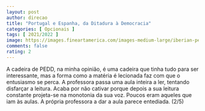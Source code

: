 ```yaml
---
layout: post
author: direcao
title: "Portugal e Espanha, da Ditadura à Democracia"
categories: [ Opcionais ]
tags: [ 2021/2022 ]
image: https://images.fineartamerica.com/images-medium-large/iberian-peninsula-satellite-image-planetobserver.jpg
comments: false
rating: 2
---
```


A cadeira de PEDD, na minha opinião, é uma cadeira que tinha tudo para ser interessante, mas a forma como a matéria é lecionada faz com que o entusiasmo se perca. A professora passa uma aula inteira a ler, tentando disfarçar a leitura. Acaba por não cativar porque depois a sua leitura constante projeta-se na monotonia da sua voz. Poucos eram aqueles que iam às aulas. A própria professora a dar a aula parece entediada. (2/5)
